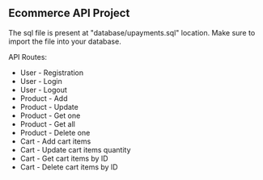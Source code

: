 ## Ecommerce API Project

The sql file is present at "database/upayments.sql" location. 
Make sure to import the file into your database.

API Routes:

- User - Registration
- User - Login
- User - Logout
- Product - Add
- Product - Update
- Product - Get one
- Product - Get all
- Product - Delete one
- Cart - Add cart items 
- Cart - Update cart items quantity
- Cart - Get cart items by ID 
- Cart - Delete cart items by ID 
